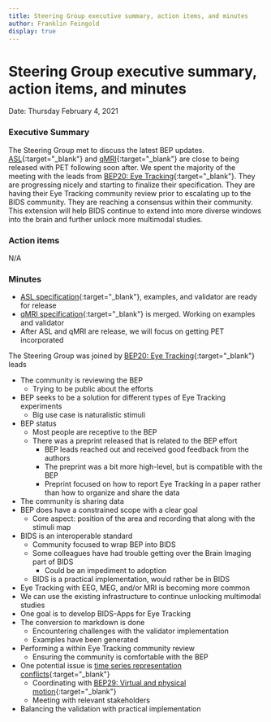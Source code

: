 ```yaml
---
title: Steering Group executive summary, action items, and minutes
author: Franklin Feingold
display: true
---
```


# Steering Group executive summary, action items, and minutes

Date: Thursday February 4, 2021

<!--more-->

### Executive Summary

The Steering Group met to discuss the latest BEP updates. [ASL](https://github.com/bids-standard/bids-specification/pull/669){:target="_blank"} and [qMRI](https://github.com/bids-standard/bids-specification/pull/690){:target="_blank"} are close to being released with PET following soon after. We spent the majority of the meeting with the leads from [BEP20: Eye Tracking](https://bids.neuroimaging.io/bep020){:target="_blank"}. They are progressing nicely and starting to finalize their specification. They are having their Eye Tracking community review prior to escalating up to the BIDS community. They are reaching a consensus within their community. This extension will help BIDS continue to extend into more diverse windows into the brain and further unlock more multimodal studies.

### Action items

N/A

### Minutes


- [ASL specification](https://github.com/bids-standard/bids-specification/pull/669){:target="_blank"}, examples, and validator are ready for release
- [qMRI specification](https://github.com/bids-standard/bids-specification/pull/690){:target="_blank"} is merged. Working on examples and validator
- After ASL and qMRI are release, we will focus on getting PET incorporated

The Steering Group was joined by [BEP20: Eye Tracking](https://bids.neuroimaging.io/bep020){:target="_blank"} leads

- The community is reviewing the BEP
  - Trying to be public about the efforts
- BEP seeks to be a solution for different types of Eye Tracking experiments
  - Big use case is naturalistic stimuli
- BEP status
  - Most people are receptive to the BEP
  - There was a preprint released that is related to the BEP effort
    - BEP leads reached out and received good feedback from the authors
    - The preprint was a bit more high-level, but is compatible with the BEP
    - Preprint focused on how to report Eye Tracking in a paper rather than how to organize and share the data
- The community is sharing data
- BEP does have a constrained scope with a clear goal
  - Core aspect: position of the area and recording that along with the stimuli map
- BIDS is an interoperable standard
  - Community focused to wrap BEP into BIDS
  - Some colleagues have had trouble getting over the Brain Imaging part of BIDS
    - Could be an impediment to adoption
  - BIDS is a practical implementation, would rather be in BIDS
- Eye Tracking with EEG, MEG, and/or MRI is becoming more common
- We can use the existing infrastructure to continue unlocking multimodal studies
- One goal is to develop BIDS-Apps for Eye Tracking
- The conversion to markdown is done
  - Encountering challenges with the validator implementation
  - Examples have been generated
- Performing a within Eye Tracking community review
  - Ensuring the community is comfortable with the BEP
- One potential issue is [time series representation conflicts](https://github.com/bids-standard/bids-specification/issues/713){:target="_blank"}
  - Coordinating with [BEP29: Virtual and physical motion](https://bids.neuroimaging.io/bep029){:target="_blank"}
  - Meeting with relevant stakeholders
- Balancing the validation with practical implementation

